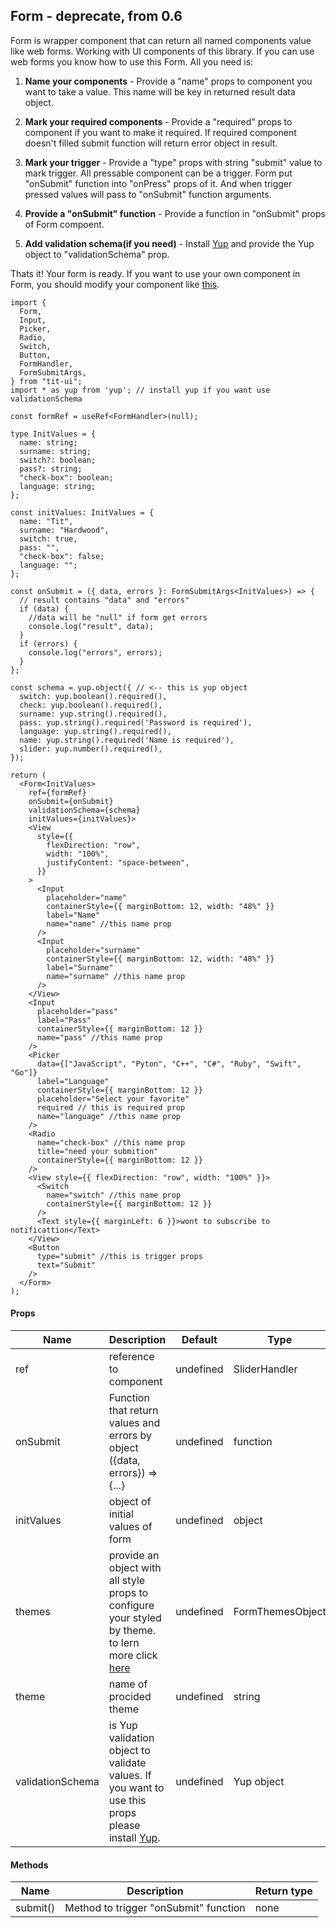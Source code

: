 ## Form - deprecate, from 0.6

Form is wrapper component that can return all named components value like web forms. Working with UI components of this library. If you can use web forms you know how to use this Form. All you need is:

1. **Name your components** - Provide a "name" props to component you want to take a value. This name will be key in returned result data object.

2. **Mark your required components** - Provide a "required" props to component if you want to make it required. If required component doesn't filled submit function will return error object in result.

3. **Mark your trigger** - Provide a "type" props with string "submit" value to mark trigger. All pressable component can be a trigger. Form put "onSubmit" function into "onPress" props of it. And when trigger pressed values will pass to "onSubmit" function arguments.

4. **Provide a "onSubmit" function** - Provide a function in "onSubmit" props of Form compoent.

5. **Add validation schema(if you need)** - Install [Yup](https://github.com/jquense/yup#getting-started) and provide the Yup object to "validationSchema" prop.

Thats it! Your form is ready. If you want to use your own component in Form, you should modify your component like [this](https://tit.dev/custom-form-item).

```tsx
import {
  Form,
  Input,
  Picker,
  Radio,
  Switch,
  Button,
  FormHandler,
  FormSubmitArgs,
} from "tit-ui";
import * as yup from 'yup'; // install yup if you want use validationSchema

const formRef = useRef<FormHandler>(null);

type InitValues = {
  name: string;
  surname: string;
  switch?: boolean;
  pass?: string;
  "check-box": boolean;
  language: string;
};

const initValues: InitValues = {
  name: "Tit",
  surname: "Hardwood",
  switch: true,
  pass: "",
  "check-box": false;
  language: "";
};

const onSubmit = ({ data, errors }: FormSubmitArgs<InitValues>) => {
  // result contains "data" and "errors"
  if (data) {
    //data will be "null" if form get errors
    console.log("result", data);
  }
  if (errors) {
    console.log("errors", errors);
  }
};

const schema = yup.object({ // <-- this is yup object
  switch: yup.boolean().required(),
  check: yup.boolean().required(),
  surname: yup.string().required(),
  pass: yup.string().required('Password is required'),
  language: yup.string().required(),
  name: yup.string().required('Name is required'),
  slider: yup.number().required(),
});

return (
  <Form<InitValues>
    ref={formRef}
    onSubmit={onSubmit}
    validationSchema={schema}
    initValues={initValues}>
    <View
      style={{
        flexDirection: "row",
        width: "100%",
        justifyContent: "space-between",
      }}
    >
      <Input
        placeholder="name"
        containerStyle={{ marginBottom: 12, width: "48%" }}
        label="Name"
        name="name" //this name prop
      />
      <Input
        placeholder="surname"
        containerStyle={{ marginBottom: 12, width: "48%" }}
        label="Surname"
        name="surname" //this name prop
      />
    </View>
    <Input
      placeholder="pass"
      label="Pass"
      containerStyle={{ marginBottom: 12 }}
      name="pass" //this name prop
    />
    <Picker
      data={["JavaScript", "Pyton", "C++", "C#", "Ruby", "Swift", "Go"]}
      label="Language"
      containerStyle={{ marginBottom: 12 }}
      placeholder="Select your favorite"
      required // this is required prop
      name="language" //this name prop
    />
    <Radio
      name="check-box" //this name prop
      title="need your submition"
      containerStyle={{ marginBottom: 12 }}
    />
    <View style={{ flexDirection: "row", width: "100%" }}>
      <Switch
        name="switch" //this name prop
        containerStyle={{ marginBottom: 12 }}
      />
      <Text style={{ marginLeft: 6 }}>wont to subscribe to notificattion</Text>
    </View>
    <Button
      type="submit" //this is trigger props
      text="Submit"
    />
  </Form>
);
```

#### Props

| Name             | Description                                                                                                                                      | Default   | Type             |
| ---------------- | ------------------------------------------------------------------------------------------------------------------------------------------------ | --------- | ---------------- |
| ref              | reference to component                                                                                                                           | undefined | SliderHandler    |
| onSubmit         | Function that return values and errors by object ({data, errors}) => {...}                                                                       | undefined | function         |
| initValues       | object of initial values of form                                                                                                                 | undefined | object           |
| themes           | provide an object with all style props to configure your styled by theme. to lern more click [here](https://tit.dev/themes)                      | undefined | FormThemesObject |
| theme            | name of procided theme                                                                                                                           | undefined | string           |
| validationSchema | is Yup validation object to validate values. If you want to use this props please install [Yup](https://github.com/jquense/yup#getting-started). | undefined | Yup object       |

#### Methods

| Name     | Description                           | Return type |
| -------- | ------------------------------------- | ----------- |
| submit() | Method to trigger "onSubmit" function | none        |

